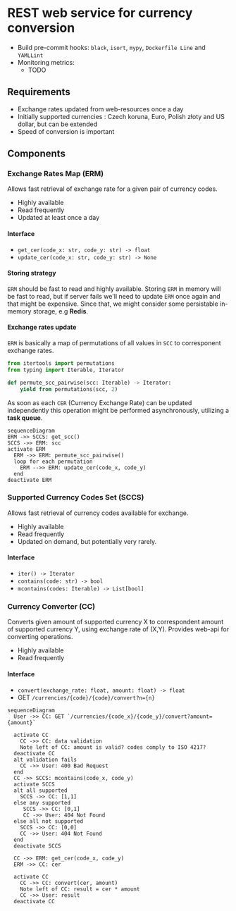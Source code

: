 # REST web service for currency conversion

* Build pre-commit hooks: `black`, `isort`, `mypy`, `Dockerfile Line` and `YAMLLint`
* Monitoring metrics: 
  * TODO

## Requirements
* Exchange rates updated from web-resources once a day
* Initially supported currencies : Czech koruna, Euro, Polish złoty and US dollar, but can be extended
* Speed of conversion is important

## Components

### Exchange Rates Map (ERM)
Allows fast retrieval of exchange rate for a given pair of currency codes.

* Highly available
* Read frequently
* Updated at least once a day

#### Interface
* `get_cer(code_x: str, code_y: str) -> float`
* `update_cer(code_x: str, code_y: str) -> None`

#### Storing strategy
`ERM` should be fast to read and highly available. Storing `ERM` in memory will be fast to read, 
but if server fails we'll need to update `ERM` once again and that might be expensive. 
Since that, we might consider some persistable in-memory storage, e.g **Redis**. 

#### Exchange rates update
`ERM` is basically a map of permutations of all values in `SCC` to corresponent exchange rates.

```python
from itertools import permutations
from typing import Iterable, Iterator

def permute_scc_pairwise(scc: Iterable) -> Iterator: 
    yield from permutations(scc, 2)
```
As soon as each `CER` (Currency Exchange Rate) can be updated independently this operation 
might be performed asynchronously, utilizing a **task queue**.

```mermaid
sequenceDiagram
ERM ->> SCCS: get_scc()
SCCS ->> ERM: scc
activate ERM
  ERM ->> ERM: permute_scc_pairwise()
  loop for each permutation 
    ERM -->> ERM: update_cer(code_x, code_y)
  end
deactivate ERM
```

### Supported Currency Codes Set (SCCS)
Allows fast retrieval of currency codes available for exchange.

* Highly available
* Read frequently
* Updated on demand, but potentially very rarely.

#### Interface
* `iter() -> Iterator`
* `contains(code: str) -> bool`
* `mcontains(codes: Iterable) -> List[bool]`

### Currency Converter (CC)
Converts given amount of supported currency X to correspondent amount of supported currency Y, using
exchange rate of (X,Y). Provides web-api for converting operations.

* Highly available
* Read frequently

#### Interface
* `convert(exchange_rate: float, amount: float) -> float`
* GET `/currencies/{code}/{code}/convert?n={n}`

```mermaid
sequenceDiagram
  User ->> CC: GET `/currencies/{code_x}/{code_y}/convert?amount={amount}`
  
  activate CC
    CC ->> CC: data validation
    Note left of CC: amount is valid? codes comply to ISO 4217?
  deactivate CC
  alt validation fails
    CC ->> User: 400 Bad Request
  end
  CC ->> SCCS: mcontains(code_x, code_y)
  activate SCCS
  alt all supported 
    SCCS ->> CC: [1,1]
  else any supported
     SCCS ->> CC: [0,1]
     CC ->> User: 404 Not Found
  else all not supported
    SCCS ->> CC: [0,0]
    CC ->> User: 404 Not Found
  end
  deactivate SCCS
  
  CC ->> ERM: get_cer(code_x, code_y)
  ERM ->> CC: cer
  
  activate CC
    CC ->> CC: convert(cer, amount)
    Note left of CC: result = cer * amount
    CC ->> User: result
  deactivate CC
  
```